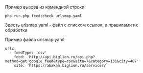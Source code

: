 Пример вызова из комендной строки:
```
php run.php feed:check urlsmap.yaml
```
Здесть urlsmap.yaml - файл с списком ссылок, и правилами их обработки

Пример файла urlsmap.yaml:
```
urls:
  - feedType: 'csv'
    feed: 'http://api.biglion.ru/api.php?method=get_google_feed&type=csv&site=7&category=131&city=407'
    site: 'https://abakan.biglion.ru/services/'
```

